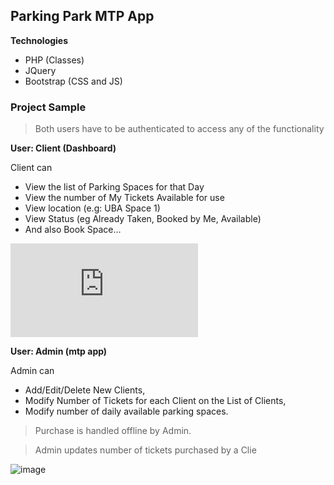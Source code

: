 ## Parking Park MTP App

**Technologies**
- PHP (Classes)
- JQuery
- Bootstrap (CSS and JS)

### Project Sample

> Both users have to be authenticated to access any of the functionality

**User: Client (Dashboard)**

Client can
- View the list of Parking Spaces for that Day
- View the number of My Tickets Available for use
- View location (e.g: UBA Space 1)
- View Status (eg Already Taken, Booked by Me, Available)
- And also Book Space...

![image](https://files.fm/down.php?i=ubpmbgk5s)

**User: Admin (mtp app)**

Admin can
- Add/Edit/Delete New Clients, 
- Modify Number of Tickets for each Client on the List of Clients, 
- Modify number of daily available parking spaces.

> Purchase is handled offline by Admin. 

> Admin updates number of tickets purchased by a Clie

![image]([URL=https://files.fm/f/ubpmbgk5s][IMG]https://files.fm/thumb_show.php?i=ubpmbgk5s[/IMG][/URL])
